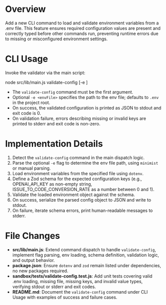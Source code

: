 # Overview
Add a new CLI command to load and validate environment variables from a .env file. This feature ensures required configuration values are present and correctly typed before other commands run, preventing runtime errors due to missing or misconfigured environment settings.

# CLI Usage
Invoke the validator via the main script:

  node src/lib/main.js validate-config [-e <envFile>]

- The `validate-config` command must be the first argument.
- Optional `-e <envFile>` specifies the path to the env file; defaults to `.env` in the project root.
- On success, the validated configuration is printed as JSON to stdout and exit code is 0.
- On validation failure, errors describing missing or invalid keys are printed to stderr and exit code is non-zero.

# Implementation Details
1. Detect the `validate-config` command in the main dispatch logic.
2. Parse the optional `-e` flag to determine the env file path, using `minimist` or manual parsing.
3. Load environment variables from the specified file using `dotenv`.
4. Define a Zod schema for the expected configuration keys (e.g., OPENAI_API_KEY as non-empty string, ISSUE_TO_CODE_CONVERSION_RATE as a number between 0 and 1).
5. Validate the loaded environment object against the schema.
6. On success, serialize the parsed config object to JSON and write to stdout.
7. On failure, iterate schema errors, print human-readable messages to stderr.

# File Changes
- **src/lib/main.js**: Extend command dispatch to handle `validate-config`, implement flag parsing, env loading, schema definition, validation logic, and output behavior.
- **package.json**: Ensure `dotenv` and `zod` remain listed under dependencies, no new packages required.
- **sandbox/tests/validate-config.test.js**: Add unit tests covering valid .env loading, missing file, missing keys, and invalid value types, verifying stdout or stderr and exit codes.
- **README.md**: Document the `validate-config` command under CLI Usage with examples of success and failure cases.
